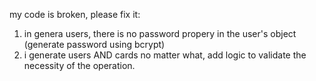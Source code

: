 my code is broken, please fix it:
1. in genera users, there is no password propery in the user's object (generate password using bcrypt)
2. i generate users AND cards no matter what, add logic to validate the necessity of the operation.
